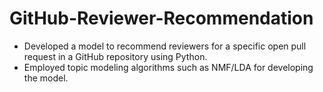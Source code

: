 # GitHub-Reviewer-Recommendation
* Developed a model to recommend reviewers for a specific open pull request in a GitHub repository using Python.
* Employed topic modeling algorithms such as NMF/LDA for developing the model.
